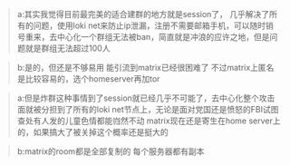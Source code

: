 >a:其实我觉得目前最完美的适合建群的地方就是session了， 几乎解决了所有的问题，使用loki net来防止ip泄漏，注册不需要邮箱手机，可以随时销号重来，去中心化一个群组无法被ban，简直就是冲浪的应许之地，但是问题就是群组无法超过100人

>b:是的，但还是不够易用
能引流到matrix已经很困难了
不过matrix上匿名是比较容易的，选个homeserver再加tor

>a:但是炸群这种事情到了session就已经几乎不可能了，去中心化整个攻击面就被分担到了所有的loki net节点上，无论是面对党国还是愤怒的FBI试图查处有人发的儿童色情都能岿然不动
matrix现在还是寄生在home server上的，如果搞大了被关掉这个概率还是挺大的

>b:matrix的room都是全部复制的
每个服务器都有副本

